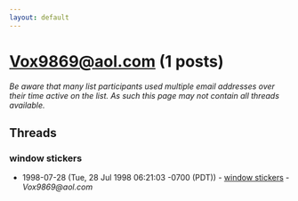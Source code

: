 ```yaml
---
layout: default
---
```


# Vox9869@aol.com (1 posts)

_Be aware that many list participants used multiple email addresses over their time active on the list. As such this page may not contain all threads available._

## Threads

### window stickers
+ 1998-07-28 (Tue, 28 Jul 1998 06:21:03 -0700 (PDT)) - [window stickers](/archive/1998/07/b2e28859fee4cbe521de3b62470868d4423253c8af89e5c548218d421e4c3490) - _Vox9869@aol.com_

